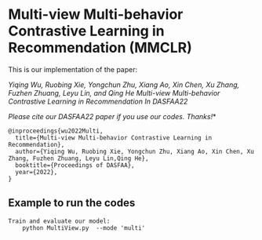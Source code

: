 #   Multi-view Multi-behavior Contrastive Learning in Recommendation  (MMCLR)

 This is our implementation of the paper: 

  *Yiqing Wu, Ruobing Xie, Yongchun Zhu, Xiang Ao, Xin Chen, Xu Zhang, Fuzhen Zhuang, Leyu Lin, and Qing He  Multi-view Multi-behavior Contrastive Learning in Recommendation In DASFAA22*

**Please cite our DASFAA22* paper if you use our codes. Thanks!**

```
@inproceedings{wu2022Multi,
  title={Multi-view Multi-behavior Contrastive Learning in Recommendation},
  author={Yiqing Wu, Ruobing Xie, Yongchun Zhu, Xiang Ao, Xin Chen, Xu Zhang, Fuzhen Zhuang, Leyu Lin,Qing He},
  booktitle={Proceedings of DASFAA},
  year={2022},
}
```



## Example to run the codes	

```
Train and evaluate our model:
	python MultiView.py  --mode 'multi'
```
